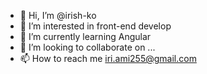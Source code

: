 - 👋 Hi, I’m @irish-ko
- 👀 I’m interested in front-end develop
- 🌱 I’m currently learning Angular
- 💞️ I’m looking to collaborate on ...
- 📫 How to reach me iri.ami255@gmail.com

<!---
irish-ko/irish-ko is a ✨ special ✨ repository because its `README.md` (this file) appears on your GitHub profile.
You can click the Preview link to take a look at your changes.
--->
